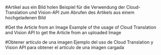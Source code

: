 #Artikel aus ein Bild holen 
Beispiel für die Verwendung der Cloud-Translation und Vision-API zum Abrufen des Artikels aus einem hochgeladenen Bild

#Get the Article from an Image
Example of the usage of Cloud Translation and Vision API to get the Article from an uploaded Image

#Obtener artículo de una imagen
Ejemplo del uso de Cloud Translation y Vision API para obtener el artículo de una imagen cargada

